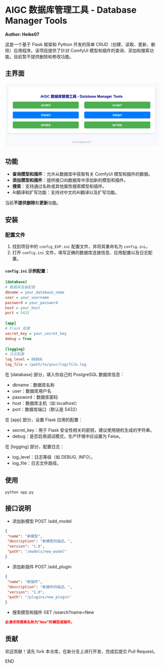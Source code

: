 # AIGC 数据库管理工具 - Database Manager Tools

**Author: Heike07**

这是一个基于 Flask 框架和 Python 开发的简单 CRUD（创建、读取、更新、删除）应用程序。该项目提供了针对 ComfyUI 模型和插件的查询、添加和搜索功能。目前暂不提供删除和修改功能。

## 主界面

![ui.png](ui1.png)

## 功能

- **查询模型和插件**：允许从数据库中获取有关 ComfyUI 模型和插件的数据。
- **添加模型和插件**：提供接口向数据库中添加新的模型和插件。
- **搜索**：支持通过名称或其他属性搜索模型和插件。
- AI翻译和扩写功能：支持对中文的AI翻译以及扩写功能。

当前**不提供删除**和**更新**功能。

## 安装

### 配置文件

1. 找到项目中的 `config_EXP.ini` 配置文件，并将其重命名为 `config.ini`。
2. 打开 `config.ini` 文件，填写正确的数据库连接信息、应用配置以及日志配置。

#### `config.ini` 示例配置：

```ini
[database]
# 数据库连接配置
dbname = your_database_name
user = your_username
password = your_password
host = your_host
port = 5432

[app]
# Flask 配置
secret_key = your_secret_key
debug = True

[logging]
# 日志配置
log_level = DEBUG
log_file = /path/to/your/log/file.log
```

在 [database] 部分，填入你自己的 PostgreSQL 数据库信息：

- dbname：数据库名称
- user：数据库用户名
- password：数据库密码
- host：数据库主机（如 localhost）
- port：数据库端口（默认是 5432）

在 [app] 部分，设置 Flask 应用的配置：

- secret_key：用于 Flask 安全性相关的密钥，建议使用随机生成的字符串。
- debug：是否启用调试模式，生产环境中应设置为 False。

在 [logging] 部分，配置日志：

- log_level：日志等级（如 DEBUG, INFO）。
- log_file：日志文件路径。

## 使用

```shell
python app.py
```

## 接口说明

- 添加新模型 POST /add_model

```json
{
 "name": "新模型",
 "description": "新模型的描述。",
 "version": "1.0",
 "path": "/models/new_model"
}
```

- 添加新插件 POST /add_plugin

```json
{
 "name": "新插件",
 "description": "新插件的描述。",
 "version": "1.0",
 "path": "/plugins/new_plugin"
}
```

- 搜索模型和插件 GET /search?name=New

```json
此请求将搜索名称为“New”的模型或插件。
```

## 贡献

欢迎贡献！请先 fork 本仓库，在新分支上进行开发，完成后提交 Pull Request。

END
